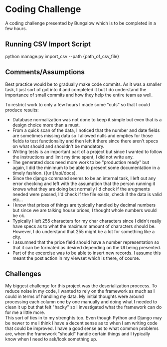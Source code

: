 # Coding Challenge

A coding challenge presented by Bungalow which is to be completed in a few hours.

## Running CSV Import Script
python manage.py import_csv --path {path_of_csv_file}

## Comments/Assumptions

Best practice would be to gradually make code commits.  As it was a smaller
task, I just sort of got into it and completed it but I do understand the 
importance of small commits and how they help the entire team as well.

To restrict work to only a few hours I made some "cuts" so that I could
produce results:
- Database normalization was not done to keep it simple but even that is a 
  design choice more than a must.
- From a quick scan of the data, I noticed that the number and date fields are
  sometimes missing data so I allowed nulls and empties for those fields to
  test functionality and then left it there since there aren't specs on what 
  should and shouldn't be mandatory.
- Writing tests is an important part of a project but since I wanted to follow
  the instructions and limit my time spent, I did not write any.
- The generated docs need more work to be "production ready" but again,
  I did the minimum to be able to present some documentation in a timely
  fashion. ({url}/api/docs).
- Since the django command seems to be an internal task, I left out any error
  checking and left with the assumption that the person running it knows what
  they are doing but normally I'd check if the arugments needed were passed, I'd
  check if the file exists, check if the data is valid etc...
- I know that prices of things are typically handled by decimal numbers but since
  we are talking house prices, I thought whole numbers would be ok.
- Typically I left 255 characters for my char characters since I didn't really
  have specs as to what the maximum amount of characters should be.  However,
  I do understand that 255 might be a lot for something like a city.
- I assumned that the price field should have a number representation so that
  it can be formated as desired depending on the UI being presented.
- Part of the excercise was to be able to insert new records.  I assume this
  meant the post action in my viewset which is there, of course.

## Challenges

My biggest challenge for this project was the deserialization proccess.  To
reduce noise in my code, I wanted to rely on the framework as much as I could
in terms of handling my data.  My initial thoughts were around processing each
column one by one manually and doing what I needed to clean it up but that felt 
"hacky" so I investigated what the framework can do for me a little more.  
This sort of ties in to my strenghts too.  Even though Python and Django may be 
newer to me I think I have a decent sense as to when I am writing code that 
could be improved. I have a good sense as to what common problems are, when the 
framework "should" handle certain things and I typically know when I need to 
ask/look something up.